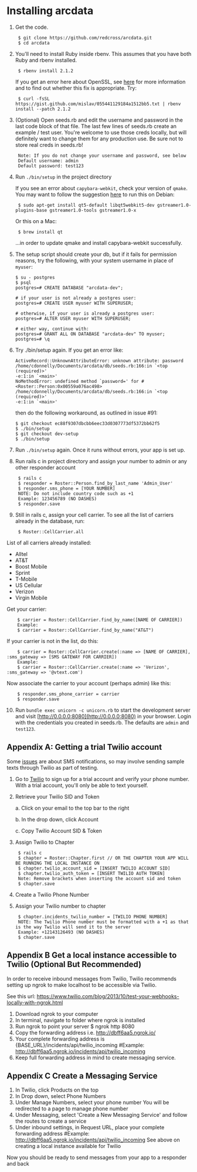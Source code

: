 # Installing arcdata

1. Get the code.

        $ git clone https://github.com/redcross/arcdata.git
        $ cd arcdata

2. You'll need to install Ruby inside rbenv.  This assumes that you have
   both Ruby and rbenv installed.

        $ rbenv install 2.1.2

   If you get an error here about OpenSSL, see
   [here](https://github.com/rbenv/ruby-build/issues/834) for more
   information and to find out whether this fix is appropriate.  Try:

        $ curl -fsSL https://gist.github.com/mislav/055441129184a1512bb5.txt | rbenv install --patch 2.1.2

3. (Optional) Open seeds.rb and edit the username and password in the last code
   block of that file.  The last few lines of seeds.rb create an example
   / test user.  You're welcome to use those creds locally, but will
   definitely want to change them for any production use.  Be sure not
   to store real creds in seeds.rb!

        Note: If you do not change your username and password, see below
        Default username: admin
        Default password: test123

4. Run `./bin/setup` in the project directory

   If you see an error about `capybara-webkit`, check your version of
   `qmake`.  You may want to follow the suggestion
   [here](https://github.com/thoughtbot/capybara-webkit/wiki/Installing-Qt-and-compiling-capybara-webkit)
   to run this on Debian:

        $ sudo apt-get install qt5-default libqt5webkit5-dev gstreamer1.0-plugins-base gstreamer1.0-tools gstreamer1.0-x

   Or this on a Mac:

        $ brew install qt

   ...in order to update qmake and install capybara-webkit
   successfully.


5. The setup script should create your db, but if it fails for
   permission reasons, try the following, with your system username in
   place of `myuser`:

   ```
   $ su - postgres  
   $ psql  
   postgres=# CREATE DATABASE "arcdata-dev";

   # if your user is not already a postgres user:
   postgres=# CREATE USER myuser WITH SUPERUSER;
   
   # otherwise, if your user is already a postgres user:
   postgres=# ALTER USER myuser WITH SUPERUSER;

   # either way, continue with:
   postgres=# GRANT ALL ON DATABASE "arcdata-dev" TO myuser;  
   postgres=# \q  
   ```
6. Try ./bin/setup again.  If you get an error like:

    ```
    ActiveRecord::UnknownAttributeError: unknown attribute: password
    /home/cdonnelly/Documents/arcdata/db/seeds.rb:166:in `<top (required)>'
    -e:1:in `<main>'
    NoMethodError: undefined method `password=' for #<Roster::Person:0x00559a076ac498>
    /home/cdonnelly/Documents/arcdata/db/seeds.rb:166:in `<top (required)>'
    -e:1:in `<main>'
    ```

    then do the following workaround, as outlined in issue #91:

    ```
    $ git checkout ec88f9307dbcbb6eec33d0307773df5372bb62f5
    $ ./bin/setup
    $ git checkout dev-setup
    $ ./bin/setup
    ```
    
7. Run `./bin/setup` again.  Once it runs without errors, your app is set up.

8. Run rails c in project directory and assign your number to admin or any other responder account

        $ rails c
        $ responder = Roster::Person.find_by_last_name 'Admin_User'
        $ responder.sms_phone = [YOUR NUMBER]
        NOTE: Do not include country code such as +1
        Example: 123456789 (NO DASHES)
        $ responder.save

9. Still in rails c, assign your cell carrier.
        To see all the list of carriers already in the database, run:
        
        $ Roster::CellCarrier.all
   
  List of all carriers already installed:
  
  * Alltel
  * AT&T
  * Boost Mobile
  * Sprint
  * T-Mobile
  * US Cellular
  * Verizon
  * Virgin Mobile
        

  
  Get your carrier:
        
        $ carrier = Roster::CellCarrier.find_by_name([NAME OF CARRIER])
        Example:
        $ carrier = Roster::CellCarrier.find_by_name("AT&T")

  If your carrier is not in the list, do this:
        
        $ carrier = Roster::CellCarrier.create(:name => [NAME OF CARRIER], :sms_gateway => [SMS GATEWAY FOR CARRIER])
        Example:
        $ carrier = Roster::CellCarrier.create(:name => 'Verizon', :sms_gateway => '@vtext.com')

  Now associate the carrier to  your account (perhaps admin) like this:
        
        $ responder.sms_phone_carrier = carrier
        $ responder.save

10. Run `bundle exec unicorn -c unicorn.rb` to start the development
   server and visit [http://0.0.0.0:8080](http://0.0.0.0:8080) in your
   browser.  Login with the credentials you created in seeds.rb.  The
   defaults are `admin` and `test123`.



## Appendix A: Getting a trial Twilio account

Some
[issues](https://github.com/redcross/arcdata/issues?utf8=%E2%9C%93&q=is%3Aissue+is%3Aopen+sms)
are about SMS notifications, so may involve sending sample texts through
Twilio as part of testing.

1. Go to [Twilio](https://www.twilio.com/try-twilio) to sign up for a trial
account and verify your phone number.  With a trial account, you'll only
be able to text yourself.

2. Retrieve your Twilio SID and Token

   a. Click on your email to the top bar to the right

   b. In the drop down, click Account
   
   c. Copy Twilio Account SID & Token 

3. Assign Twilio to Chapter 
        
        $ rails c
        $ chapter = Roster::Chapter.first // OR THE CHAPTER YOUR APP WILL BE RUNNING THE LOCAL INSTANCE ON
        $ chapter.twilio_account_sid = [INSERT TWILIO ACCOUNT SID]
        $ chapter.twilio_auth_token = [INSERT TWILIO AUTH TOKEN]
        Note: Remove brackets when inserting the account sid and token
        $ chapter.save

4. Create a Twilio Phone Number 

5. Assign your Twilio number to chapter
        
        $ chapter.incidents_twilio_number = [TWILIO PHONE NUMBER]
        NOTE: The Twilio Phone number must be formatted with a +1 as that is the way Twilio will send it to the server
        Example: +12143126493 (NO DASHES)
        $ chapter.save

## Appendix B Get a local instance accessible to Twilio (Optional But Recommended)

In order to receive inbound messages from Twilio, Twilio recommends setting up ngrok to make localhost to be accessible via Twilio. 

See this url: https://www.twilio.com/blog/2013/10/test-your-webhooks-locally-with-ngrok.html 

1. Download ngrok to your computer
2. In terminal, navigate to folder where ngrok is installed
2. Run ngrok to point your server
        $ ngrok http 8080
3. Copy the forwarding address i.e. http://dbff6aa5.ngrok.io/
4. Your complete forwarding address is {BASE_URL}/incidents/api/twilio_incoming
   #Example: http://dbff6aa5.ngrok.io/incidents/api/twilio_incoming
4. Keep full forwarding address in mind to create messaging service. 

## Appendix C Create a Messaging Service
1. In Twilio, click Products on the top
2. In Drop down, select Phone Numbers
3. Under Manage Numbers, select your phone number 
   You will be redirected to a page to manage phone number
4. Under Messaging, select 'Create a New Messaging Service' and follow the routes to create a service
5. Under inbound settings, in Request URL, place your complete forwarding address
   #Example: http://dbff6aa5.ngrok.io/incidents/api/twilio_incoming
   See above on creating a local instance available for Twilio


Now you should be ready to send messages from your app to a responder and back
